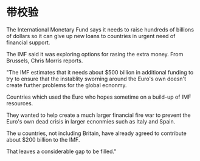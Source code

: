 # 带校验

The International Monetary Fund says it needs to raise hundreds of billions of dollars so it can give up new loans to countries in urgent need of financial support.

The IMF said it was exploring options for rasing the extra money. From Brussels, Chris Morris reports.

"The IMF estimates that it needs about $500 billion in additional funding to try to ensure that the instablity sworning around the Euro's own doesn't create further problems for the global ecnonmy.

Countries which used the Euro who hopes  sometime on a build-up of IMF resources.

They wanted to help create a much larger financial fire war to prevent the Euro's own dead crisis in larger ecnonmies such as Italy and Spain.

The u countries, not including Britain, have already agreed to contribute about $200 billion to the IMF.

That leaves a considerable gap to be filled."
